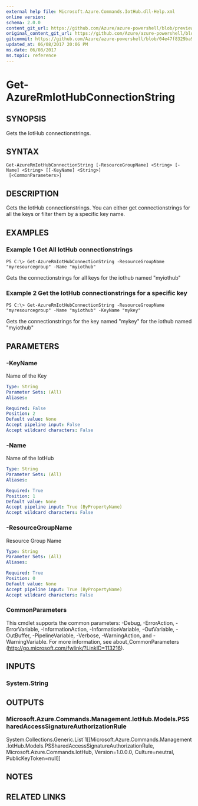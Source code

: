```yaml
---
external help file: Microsoft.Azure.Commands.IotHub.dll-Help.xml
online version:
schema: 2.0.0
content_git_url: https://github.com/Azure/azure-powershell/blob/preview/src/ResourceManager/IotHub/Commands.IotHub/help/Get-AzureRmIotHubConnectionString.md
original_content_git_url: https://github.com/Azure/azure-powershell/blob/preview/src/ResourceManager/IotHub/Commands.IotHub/help/Get-AzureRmIotHubConnectionString.md
gitcommit: https://github.com/Azure/azure-powershell/blob/04e47f8329ba9e64790c974f9666dbf41de7483f
updated_at: 06/08/2017 20:06 PM
ms.date: 06/08/2017
ms.topic: reference
---
```


# Get-AzureRmIotHubConnectionString

## SYNOPSIS
Gets the IotHub connectionstrings.

## SYNTAX

```
Get-AzureRmIotHubConnectionString [-ResourceGroupName] <String> [-Name] <String> [[-KeyName] <String>]
 [<CommonParameters>]
```

## DESCRIPTION
Gets the IotHub connectionstrings.
You can either get connectionstrings for all the keys or filter them by a specific key name.

## EXAMPLES

### Example 1 Get All IotHub connectionstrings
```
PS C:\> Get-AzureRmIotHubConnectionString -ResourceGroupName "myresourcegroup" -Name "myiothub"
```

Gets the connectionstrings for all keys for the iothub named "myiothub"

### Example 2 Get the IotHub connectionstrings for a specific key
```
PS C:\> Get-AzureRmIotHubConnectionString -ResourceGroupName "myresourcegroup" -Name "myiothub" -KeyName "mykey"
```

Gets the connectionstrings for the key named "mykey" for the iothub named "myiothub"

## PARAMETERS

### -KeyName
Name of the Key

```yaml
Type: String
Parameter Sets: (All)
Aliases: 

Required: False
Position: 2
Default value: None
Accept pipeline input: False
Accept wildcard characters: False
```

### -Name
Name of the IotHub

```yaml
Type: String
Parameter Sets: (All)
Aliases: 

Required: True
Position: 1
Default value: None
Accept pipeline input: True (ByPropertyName)
Accept wildcard characters: False
```

### -ResourceGroupName
Resource Group Name

```yaml
Type: String
Parameter Sets: (All)
Aliases: 

Required: True
Position: 0
Default value: None
Accept pipeline input: True (ByPropertyName)
Accept wildcard characters: False
```

### CommonParameters
This cmdlet supports the common parameters: -Debug, -ErrorAction, -ErrorVariable, -InformationAction, -InformationVariable, -OutVariable, -OutBuffer, -PipelineVariable, -Verbose, -WarningAction, and -WarningVariable. For more information, see about_CommonParameters (http://go.microsoft.com/fwlink/?LinkID=113216).

## INPUTS

### System.String

## OUTPUTS

### Microsoft.Azure.Commands.Management.IotHub.Models.PSSharedAccessSignatureAuthorizationRule
System.Collections.Generic.List\`1\[\[Microsoft.Azure.Commands.Management.IotHub.Models.PSSharedAccessSignatureAuthorizationRule, Microsoft.Azure.Commands.IotHub, Version=1.0.0.0, Culture=neutral, PublicKeyToken=null\]\]

## NOTES

## RELATED LINKS

